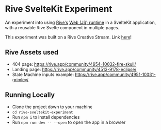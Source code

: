 # Rive SvelteKit Experiment

An experiment into using [Rive's](https://rive.app/) [Web (JS) runtime](https://github.com/rive-app/rive-wasm) in a SvelteKit application, with a reusable Rive Svelte component in multiple pages.

This experiment was built on a Rive Creative Stream. Link [here](https://www.youtube.com/watch?v=uzoQf1FqUEw)!

## Rive Assets used

- 404 page: https://rive.app/community/4954-10032-fire-skull/
- Landing page: https://rive.app/community/4513-9178-eclipse/
- State Machine inputs example: https://rive.app/community/4951-10031-grimley/
## Running Locally

- Clone the project down to your machine
- `cd rive-sveltekit-experiment`
- Run `npm i` to install dependencies
- Run `npm run dev -- --open` to open the app in a browser
